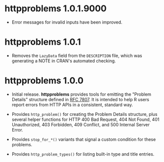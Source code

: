 # httpproblems 1.0.1.9000

* Error messages for invalid inputs have been improved.

# httpproblems 1.0.1

* Removes the `LazyData` field from the `DESCRIPTION` file, which was generating
  a NOTE in CRAN's automated checking.

# httpproblems 1.0.0

* Initial release. **httpproblems** provides tools for emitting the "Problem
  Details" structure defined in [RFC 7807](https://tools.ietf.org/html/rfc7807).
  It is intended to help R users report errors from HTTP APIs in a consistent,
  standard way.
  
* Provides `http_problem()` for creating the Problem Details structure, plus
  several helper functions for HTTP 400 Bad Request, 404 Not Found, 401
  Unauthorized, 403 Forbidden, 409 Conflict, and 500 Internal Server Error.

* Provides `stop_for_*()` variants that signal a custom condition for these
  problems.

* Provides `http_problem_types()` for listing built-in type and title entries.
